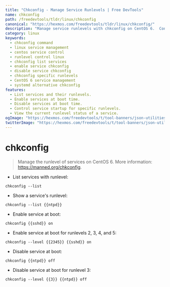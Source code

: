 ```yaml
---
title: "Chkconfig - Manage Service Runlevels | Free DevTools"
name: chkconfig
path: /freedevtools/tldr/linux/chkconfig
canonical: "https://hexmos.com/freedevtools/tldr/linux/chkconfig/"
description: "Manage service runlevels with chkconfig on CentOS 6.  Control service startup and shutdown behavior at different runlevels. Free online tool, no registration required."
category: linux
keywords:
  - chkconfig command
  - linux service management
  - centos service control
  - runlevel control linux
  - chkconfig list services
  - enable service chkconfig
  - disable service chkconfig
  - chkconfig specific runlevels
  - CentOS 6 service management
  - systemd alternative chkconfig
features:
  - List services and their runlevels.
  - Enable services at boot time.
  - Disable services at boot time.
  - Control service startup for specific runlevels.
  - View the current runlevel status of a service.
ogImage: "https://hexmos.com/freedevtools/t/tool-banners/json-utilities-banner.png"
twitterImage: "https://hexmos.com/freedevtools/t/tool-banners/json-utilities-banner.png"
---
```


# chkconfig

> Manage the runlevel of services on CentOS 6.
> More information: <https://manned.org/chkconfig>.

- List services with runlevel:

`chkconfig --list`

- Show a service's runlevel:

`chkconfig --list {{ntpd}}`

- Enable service at boot:

`chkconfig {{sshd}} on`

- Enable service at boot for runlevels 2, 3, 4, and 5:

`chkconfig --level {{2345}} {{sshd}} on`

- Disable service at boot:

`chkconfig {{ntpd}} off`

- Disable service at boot for runlevel 3:

`chkconfig --level {{3}} {{ntpd}} off`
